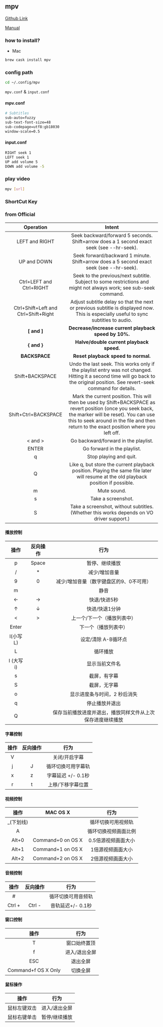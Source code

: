 ## mpv
[Github Link](https://github.com/mpv-player/mpv)

[Manual](https://mpv.io/manual/master/)
### how to install?
- Mac

```bash
brew cask install mpv
```

### config path
```bash
cd ~/.config/mpv
```

`mpv.conf` & `input.conf`

#### mpv.conf
```bash
# Subtitles
sub-auto=fuzzy
sub-text-font-size=48
sub-codepage=utf8:gb18030
window-scale=0.5
```

#### input.conf
```bash
RIGHT seek 1
LEFT seek 1
UP add volume 5
DOWN add volume -5
```

### play video
```bash
mpv [url]
```

### ShortCut Key
### from Official
Operation|Intent
:---:|:---:
LEFT and RIGHT|Seek backward/forward 5 seconds. Shift+arrow does a 1 second exact seek (see --hr-seek).
UP and DOWN| Seek forward/backward 1 minute. Shift+arrow does a 5 second exact seek (see --hr-seek).
Ctrl+LEFT and Ctrl+RIGHT|Seek to the previous/next subtitle. Subject to some restrictions and might not always work; see sub-seek command.
Ctrl+Shift+Left and Ctrl+Shift+Right|Adjust subtitle delay so that the next or previous subtitle is displayed now. This is especially useful to sync subtitles to audio.
**[ and ]**|**Decrease/increase current playback speed by 10%.**
**{ and }**|**Halve/double current playback speed.**
**BACKSPACE**|**Reset playback speed to normal.**
Shift+BACKSPACE|Undo the last seek. This works only if the playlist entry was not changed. Hitting it a second time will go back to the original position. See revert-seek command for details.
Shift+Ctrl+BACKSPACE|Mark the current position. This will then be used by Shift+BACKSPACE as revert position (once you seek back, the marker will be reset). You can use this to seek around in the file and then return to the exact position where you left off.
< and >|Go backward/forward in the playlist.
ENTER|Go forward in the playlist.
q|Stop playing and quit.
Q|Like q, but store the current playback position. Playing the same file later will resume at the old playback position if possible.
m|Mute sound.
s|Take a screenshot.
S|Take a screenshot, without subtitles. (Whether this works depends on VO driver support.)

#### 播放控制
操作|反向操作|行为
:---:|:---:|:---:
p	|Space	|暂停、继续播放
/	|*|减少/增加音量
9	|0|	减少/增加音量（数字键盘区的9、0不可用）
m	 |	|静音
←	|→|	快退/快进5秒
↑	|↓|	快进/快退1分钟
<	|>|	上一个/下一个（播放列表中）
Enter	|| 	下一个（播放列表中）
l(小写L) ||设定/清除 A-B循环点
L	 	||循环播放
I (大写 i)	||显示当前文件名
s	||截屏，有字幕
S	||截屏，无字幕
o	||显示进度条与时间，2 秒后消失
q	 	||停止播放并退出
Q	 	||保存当前播放进度并退出，播放同样文件从上次保存进度继续播放

#### 字幕控制
操作|反向操作|行为
:---:|:---:|:---:
V	|| 	关闭/开启字幕
j	|J|	循环切换可用字幕轨
x	|z|	字幕延迟 +/- 0.1秒
r	|t|	上移/下移字幕位置

#### 视频控制
操作|MAC OS X|行为
:---:|:---:|:---:
_(下划线)	| |	循环切换可用视频轨
A	 	||循环切换视频画面比例
Alt+0	|Command+0 on OS X|	0.5倍源视频画面大小
Alt+1	|Command+1 on OS X|	1倍源视频画面大小
Alt+2	|Command+2 on OS X|	2倍源视频画面大小

#### 音频控制
操作|反向操作|行为
:---:|:---:|:---:
\#	 	||循环切换可用音频轨
Ctrl +	|Ctrl -|	音轨延迟+/- 0.1秒

#### 窗口控制
操作|行为
:---:|:---:
T	|窗口始终置顶
f	|进入/退出全屏
ESC	|退出全屏
Command+f OS X Only|切换全屏

#### 鼠标操作
操作|行为
---|---
鼠标左键双击	|进入/退出全屏
鼠标右键单击	|暂停/继续播放